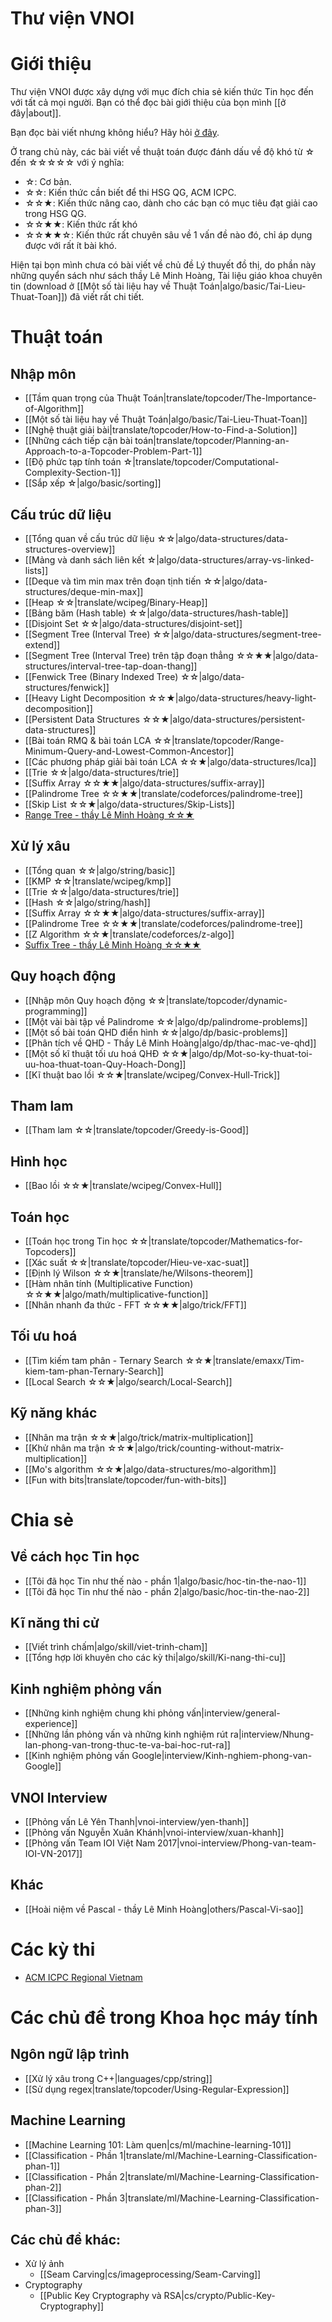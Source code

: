 # Thư viện VNOI

# Giới thiệu

Thư viện VNOI được xây dựng với mục đích chia sẻ kiến thức Tin học đến với tất cả mọi người. Bạn có thể đọc bài giới thiệu của bọn mình [[ở đây|about]].

Bạn đọc bài viết nhưng không hiểu? Hãy hỏi [ở đây](https://www.facebook.com/groups/163215593699283/).

Ở trang chủ này, các bài viết về thuật toán được đánh dấu về độ khó từ ☆ đến ☆☆☆☆☆ với ý nghĩa:

- ☆: Cơ bản.
- ☆☆: Kiến thức cần biết để thi HSG QG, ACM ICPC.
- ☆☆★: Kiến thức nâng cao, dành cho các bạn có mục tiêu đạt giải cao trong HSG QG.
- ☆☆★★: Kiến thức rất khó
- ☆☆★★☆: Kiến thức rất chuyên sâu về 1 vấn đề nào đó, chỉ áp dụng được với rất ít bài khó.

Hiện tại bọn mình chưa có bài viết về chủ đề Lý thuyết đồ thị, do phần này những quyển sách như sách thầy Lê Minh Hoàng, Tài liệu giáo khoa chuyên tin (download ở [[Một số tài liệu hay về Thuật Toán|algo/basic/Tai-Lieu-Thuat-Toan]]) đã viết rất chi tiết.

# Thuật toán

## Nhập môn

- [[Tầm quan trọng của Thuật Toán|translate/topcoder/The-Importance-of-Algorithm]]
- [[Một số tài liệu hay về Thuật Toán|algo/basic/Tai-Lieu-Thuat-Toan]]
- [[Nghệ thuật giải bài|translate/topcoder/How-to-Find-a-Solution]]
- [[Những cách tiếp cận bài toán|translate/topcoder/Planning-an-Approach-to-a-Topcoder-Problem-Part-1]]
- [[Độ phức tạp tính toán ☆|translate/topcoder/Computational-Complexity-Section-1]]
- [[Sắp xếp ☆|algo/basic/sorting]]

## Cấu trúc dữ liệu

- [[Tổng quan về cấu trúc dữ liệu ☆☆|algo/data-structures/data-structures-overview]]
- [[Mảng và danh sách liên kết ☆|algo/data-structures/array-vs-linked-lists]]
- [[Deque và tìm min max trên đoạn tịnh tiến ☆☆|algo/data-structures/deque-min-max]]
- [[Heap ☆☆|translate/wcipeg/Binary-Heap]]
- [[Bảng băm (Hash table) ☆☆|algo/data-structures/hash-table]]
- [[Disjoint Set ☆☆|algo/data-structures/disjoint-set]]
- [[Segment Tree (Interval Tree) ☆☆|algo/data-structures/segment-tree-extend]]
- [[Segment Tree (Interval Tree) trên tập đoạn thẳng ☆☆★★|algo/data-structures/interval-tree-tap-doan-thang]]
- [[Fenwick Tree (Binary Indexed Tree) ☆☆|algo/data-structures/fenwick]]
- [[Heavy Light Decomposition ☆☆★|algo/data-structures/heavy-light-decomposition]]
- [[Persistent Data Structures ☆☆★|algo/data-structures/persistent-data-structures]]
- [[Bài toán RMQ & bài toán LCA ☆☆|translate/topcoder/Range-Minimum-Query-and-Lowest-Common-Ancestor]]
- [[Các phương pháp giải bài toán LCA ☆☆★|algo/data-structures/lca]]
- [[Trie ☆☆|algo/data-structures/trie]]
- [[Suffix Array ☆☆★★|algo/data-structures/suffix-array]]
- [[Palindrome Tree ☆☆★★|translate/codeforces/palindrome-tree]]
- [[Skip List ☆☆★|algo/data-structures/Skip-Lists]]
- [Range Tree - thầy Lê Minh Hoàng ☆☆★](https://drive.google.com/file/d/0BwcTB8a10LBwbjB2elVmdzg1XzQ/view?usp=sharing)

## Xử lý xâu

- [[Tổng quan ☆☆|algo/string/basic]]
- [[KMP ☆☆|translate/wcipeg/kmp]]
- [[Trie ☆☆|algo/data-structures/trie]]
- [[Hash ☆☆|algo/string/hash]]
- [[Suffix Array ☆☆★★|algo/data-structures/suffix-array]]
- [[Palindrome Tree ☆☆★★|translate/codeforces/palindrome-tree]]
- [[Z Algorithm ☆☆★|translate/codeforces/z-algo]]
- [Suffix Tree - thầy Lê Minh Hoàng ☆☆★★](https://drive.google.com/file/d/0BwcTB8a10LBwYUwwNVYzbmZiZnM/view?usp=sharing)

## Quy hoạch động
- [[Nhập môn Quy hoạch động ☆☆|translate/topcoder/dynamic-programming]]
- [[Một vài bài tập về Palindrome ☆☆|algo/dp/palindrome-problems]]
- [[Một số bài toán QHD điển hình ☆☆|algo/dp/basic-problems]]
- [[Phân tích về QHD - Thầy Lê Minh Hoàng|algo/dp/thac-mac-ve-qhd]]
- [[Một số kĩ thuật tối ưu hoá QHĐ ☆☆★|algo/dp/Mot-so-ky-thuat-toi-uu-hoa-thuat-toan-Quy-Hoach-Dong]]
- [[Kĩ thuật bao lồi ☆☆★|translate/wcipeg/Convex-Hull-Trick]]

## Tham lam

- [[Tham lam ☆☆|translate/topcoder/Greedy-is-Good]]

## Hình học

- [[Bao lồi ☆☆★|translate/wcipeg/Convex-Hull]]

## Toán học

- [[Toán học trong Tin học ☆☆|translate/topcoder/Mathematics-for-Topcoders]]
- [[Xác suất ☆☆|translate/topcoder/Hieu-ve-xac-suat]]
- [[Định lý Wilson ☆☆★|translate/he/Wilsons-theorem]]
- [[Hàm nhân tính (Multiplicative Function) ☆☆★★|algo/math/multiplicative-function]]
- [[Nhân nhanh đa thức - FFT ☆☆★★|algo/trick/FFT]]

## Tối ưu hoá

- [[Tìm kiếm tam phân - Ternary Search ☆☆★|translate/emaxx/Tim-kiem-tam-phan-Ternary-Search]]
- [[Local Search ☆☆★|algo/search/Local-Search]]


## Kỹ năng khác

- [[Nhân ma trận ☆☆★|algo/trick/matrix-multiplication]]
- [[Khử nhân ma trận ☆☆★|algo/trick/counting-without-matrix-multiplication]]
- [[Mo's algorithm ☆☆★|algo/data-structures/mo-algorithm]]
- [[Fun with bits|translate/topcoder/fun-with-bits]]


# Chia sẻ

## Về cách học Tin học

- [[Tôi đã học Tin như thế nào - phần 1|algo/basic/hoc-tin-the-nao-1]]
- [[Tôi đã học Tin như thế nào - phần 2|algo/basic/hoc-tin-the-nao-2]]

## Kĩ năng thi cử

- [[Viết trình chấm|algo/skill/viet-trinh-cham]]
- [[Tổng hợp lời khuyên cho các kỳ thi|algo/skill/Ki-nang-thi-cu]]

## Kinh nghiệm phỏng vấn

- [[Những kinh nghiệm chung khi phỏng vấn|interview/general-experience]]
- [[Những lần phỏng vấn và những kinh nghiệm rút ra|interview/Nhung-lan-phong-van-trong-thuc-te-va-bai-hoc-rut-ra]]
- [[Kinh nghiệm phỏng vấn Google|interview/Kinh-nghiem-phong-van-Google]]

## VNOI Interview

- [[Phỏng vấn Lê Yên Thanh|vnoi-interview/yen-thanh]]
- [[Phỏng vấn Nguyễn Xuân Khánh|vnoi-interview/xuan-khanh]]
- [[Phỏng vấn Team IOI Việt Nam 2017|vnoi-interview/Phong-van-team-IOI-VN-2017]]

## Khác

- [[Hoài niệm về Pascal - thầy Lê Minh Hoàng|others/Pascal-Vi-sao]]



# Các kỳ thi

- [ACM ICPC Regional Vietnam](http://acmicpc-vietnam.github.io/)


# Các chủ đề trong Khoa học máy tính

## Ngôn ngữ lập trình

- [[Xử lý xâu trong C++|languages/cpp/string]]
- [[Sử dụng regex|translate/topcoder/Using-Regular-Expression]]

## Machine Learning

- [[Machine Learning 101: Làm quen|cs/ml/machine-learning-101]]
- [[Classification - Phần 1|translate/ml/Machine-Learning-Classification-phan-1]]
- [[Classification - Phần 2|translate/ml/Machine-Learning-Classification-phan-2]]
- [[Classification - Phần 3|translate/ml/Machine-Learning-Classification-phan-3]]

## Các chủ đề khác:

- Xử lý ảnh
    - [[Seam Carving|cs/imageprocessing/Seam-Carving]]
- Cryptography
    - [[Public Key Cryptography và RSA|cs/crypto/Public-Key-Cryptography]]
